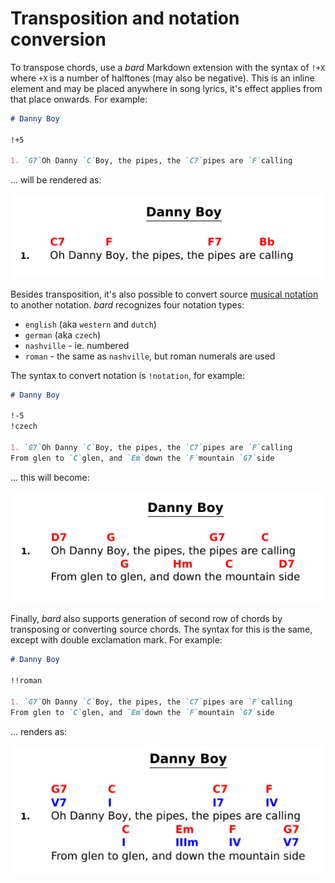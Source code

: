 # Transposition and notation conversion

To transpose chords, use a _bard_ Markdown extension with the syntax of `!+X`
where `+X` is a number of halftones (may also be negative).
This is an inline element and may be placed anywhere in song lyrics,
it's effect applies from that place onwards.
For example:

```Markdown
# Danny Boy

!+5

1. `G7`Oh Danny `C`Boy, the pipes, the `C7`pipes are `F`calling
```

... will be rendered as:

![xpose-1](./xpose-1.png)

Besides transposition, it's also possible to convert source [musical notation](https://en.wikipedia.org/wiki/Musical_note#12-tone_chromatic_scale) to another notation.
_bard_ recognizes four notation types:

- `english` (aka `western` and `dutch`)
- `german` (aka `czech`)
- `nashville` - ie. numbered
- `roman` - the same as `nashville`, but roman numerals are used

The syntax to convert notation is `!notation`, for example:

```Markdown
# Danny Boy

!-5
!czech

1. `G7`Oh Danny `C`Boy, the pipes, the `C7`pipes are `F`calling
From glen to `C`glen, and `Em`down the `F`mountain `G7`side
```

... this will become:

![xpose-2](./xpose-2.png)

Finally, _bard_ also supports generation of second row of chords by transposing or converting source chords.
The syntax for this is the same, except with double exclamation mark. For example:

```Markdown
# Danny Boy

!!roman

1. `G7`Oh Danny `C`Boy, the pipes, the `C7`pipes are `F`calling
From glen to `C`glen, and `Em`down the `F`mountain `G7`side
```

... renders as:

![xpose-3](./xpose-3.png)
